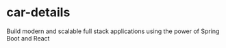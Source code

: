 # car-details
Build modern and scalable full stack applications using the power of Spring Boot and React
